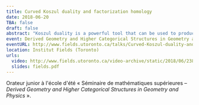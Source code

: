 ```yaml
---
title: Curved Koszul duality and factorization homology
date: 2018-06-20
TBA: false
draft: false
abstract: "Koszul duality is a powerful tool that can be used to produce resolutions of algebras in many contexts. In this talk, I explain how to use curved Koszul duality for algebras over unital operads to compute the factorization homology of a closed manifold with values in the algebra of polynomial functions on a standard shifted symplectic space."
event: Derived Geometry and Higher Categorical Structures in Geometry and Physics (orateur junior)
eventURL: http://www.fields.utoronto.ca/talks/Curved-Koszul-duality-and-factorization-homology
location: Institut Fields (Toronto)
urls:
  video: http://www.fields.utoronto.ca/video-archive/static/2018/06/2388-18977/mergedvideo.ogv
  slides: fields.pdf
---
```


Orateur junior à l'école d'été « Séminaire de mathématiques supérieures – *Derived Geometry and Higher Categorical Structures in Geometry and Physics* ».
